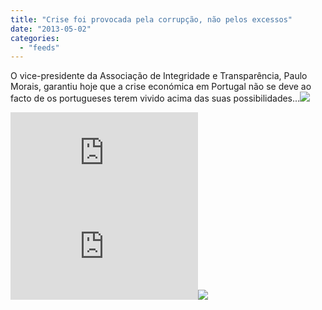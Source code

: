 ```yaml
---
title: "Crise foi provocada pela corrupção, não pelos excessos"
date: "2013-05-02"
categories: 
  - "feeds"
---
```


O vice-presidente da Associação de Integridade e Transparência, Paulo Morais, garantiu hoje que a crise económica em Portugal não se deve ao facto de os portugueses terem vivido acima das suas possibilidades...![](images/mf.gif)  
  
[![](http://da.feedsportal.com/r/164876558305/u/49/f/474223/c/32443/s/2b70ef93/a2.img)](http://da.feedsportal.com/r/164876558305/u/49/f/474223/c/32443/s/2b70ef93/a2.htm)![](http://pi.feedsportal.com/r/164876558305/u/49/f/474223/c/32443/s/2b70ef93/a2t.img)![](http://feeds.feedburner.com/~r/DN-Ultimas/~4/kfNj8DczgMo)
